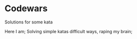 # Codewars
Solutions for some kata

Here I am; 
Solving simple katas difficult ways, raping my brain;
